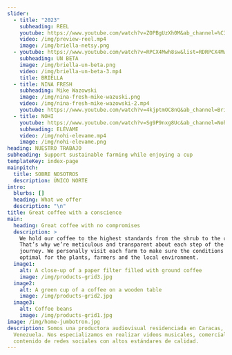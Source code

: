 ```yaml
---
slider:
  - title: "2023"
    subheading: REEL
    youtube: https://www.youtube.com/watch?v=ZOPBgUzXh0M&ab_channel=%C3%9ANICONORTE
    video: /img/preview-reel.mp4
    image: /img/briella-netsy.png
  - youtube: https://www.youtube.com/watch?v=RPCX4Mwh8sw&list=RDRPCX4Mwh8sw&start_radio=1&ab_channel=Briella
    subheading: UN BETA
    image: /img/briella-un-beta.png
    video: /img/briella-un-beta-3.mp4
    title: BRIELLA
  - title: NINA FRESH
    subheading: Mike Wazowski
    image: /img/nina-fresh-mike-wazuski.png
    video: /img/nina-fresh-mike-wazowski-2.mp4
    youtube: https://www.youtube.com/watch?v=4kjptmOC8nQ&ab_channel=Briella
  - title: NOHI
    youtube: https://www.youtube.com/watch?v=Sg9P9nxg8Uc&ab_channel=Nohi
    subheading: ELÉVAME
    video: /img/nohi-elevame.mp4
    image: /img/nohi-elevame.png
heading: NUESTRO TRABAJO
subheading: Support sustainable farming while enjoying a cup
templateKey: index-page
mainpitch:
  title: SOBRE NOSOTROS
  description: ÚNICO NORTE
intro:
  blurbs: []
  heading: What we offer
  description: "\n"
title: Great coffee with a conscience
main:
  heading: Great coffee with no compromises
  description: >
    We hold our coffee to the highest standards from the shrub to the cup.
    That’s why we’re meticulous and transparent about each step of the coffee’s
    journey. We personally visit each farm to make sure the conditions are
    optimal for the plants, farmers and the local environment.
  image1:
    alt: A close-up of a paper filter filled with ground coffee
    image: /img/products-grid3.jpg
  image2:
    alt: A green cup of a coffee on a wooden table
    image: /img/products-grid2.jpg
  image3:
    alt: Coffee beans
    image: /img/products-grid1.jpg
image: /img/home-jumbotron.jpg
description: Somos una productora audiovisual residenciada en Caracas,
  Venezuela. Nos especializamos en realizar videos musicales, comerciales y
  contenido de redes sociales con altos estándares de calidad.
---
```

